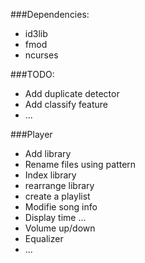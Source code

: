 ###Dependencies:

- id3lib
- fmod
- ncurses

###TODO:

- Add duplicate detector
- Add classify feature 
- ...

###Player

- Add library
- Rename files using pattern
- Index library
- rearrange library
- create a playlist
- Modifie song info 
- Display time ...
- Volume up/down
- Equalizer
- ...
